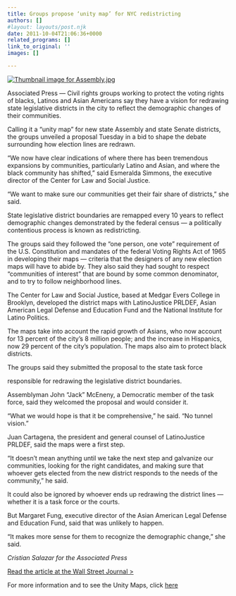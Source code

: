```yaml
---
title: Groups propose ‘unity map’ for NYC redistricting
authors: []
#layout: layouts/post.njk
date: 2011-10-04T21:06:36+0000
related_programs: []
link_to_original: ''
images: []

---
```

[![Thumbnail image for Assembly.jpg](/uploads/Assembly-thumb-200x244-126.jpg)](https://aaldef.org/programs/voting-rights/)

Associated Press — Civil rights groups working to protect the voting rights of blacks, Latinos and Asian Americans say they have a vision for redrawing state legislative districts in the city to reflect the demographic changes of their communities.

Calling it a “unity map” for new state Assembly and state Senate districts, the groups unveiled a proposal Tuesday in a bid to shape the debate surrounding how election lines are redrawn.

“We now have clear indications of where there has been tremendous expansions by communities, particularly Latino and Asian, and where the black community has shifted,” said Esmeralda Simmons, the executive director of the Center for Law and Social Justice.

“We want to make sure our communities get their fair share of districts,” she said.

State legislative district boundaries are remapped every 10 years to reflect demographic changes demonstrated by the federal census — a politically contentious process is known as redistricting.

The groups said they followed the “one person, one vote” requirement of the U.S. Constitution and mandates of the federal Voting Rights Act of 1965 in developing their maps — criteria that the designers of any new election maps will have to abide by. They also said they had sought to respect “communities of interest” that are bound by some common denominator, and to try to follow neighborhood lines.

The Center for Law and Social Justice, based at Medgar Evers College in Brooklyn, developed the district maps with LatinoJustice PRLDEF, Asian American Legal Defense and Education Fund and the National Institute for Latino Politics.

The maps take into account the rapid growth of Asians, who now account for 13 percent of the city’s 8 million people; and the increase in Hispanics, now 29 percent of the city’s population. The maps also aim to protect black districts.

The groups said they submitted the proposal to the state task force

responsible for redrawing the legislative district boundaries.

Assemblyman John “Jack” McEneny, a Democratic member of the task force, said they welcomed the proposal and would consider it.

“What we would hope is that it be comprehensive,” he said. “No tunnel vision.”

Juan Cartagena, the president and general counsel of LatinoJustice PRLDEF, said the maps were a first step.

“It doesn’t mean anything until we take the next step and galvanize our communities, looking for the right candidates, and making sure that whoever gets elected from the new district responds to the needs of the community,” he said.

It could also be ignored by whoever ends up redrawing the district lines — whether it is a task force or the courts.

But Margaret Fung, executive director of the Asian American Legal Defense and Education Fund, said that was unlikely to happen.

“It makes more sense for them to recognize the demographic change,” she said.

_Cristian Salazar for the Associated Press_

[Read the article at the Wall Street Journal >](https://online.wsj.com/article/AP7782abae77ef4b628f366457642b34d1.html)

For more information and to see the Unity Maps, click [here](https://aaldef.netlify.com/programs/voting-rights-and-democracy/)